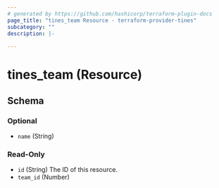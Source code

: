 ```yaml
---
# generated by https://github.com/hashicorp/terraform-plugin-docs
page_title: "tines_team Resource - terraform-provider-tines"
subcategory: ""
description: |-
  
---
```


# tines_team (Resource)





<!-- schema generated by tfplugindocs -->
## Schema

### Optional

- `name` (String)

### Read-Only

- `id` (String) The ID of this resource.
- `team_id` (Number)
